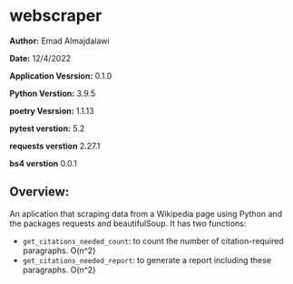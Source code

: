 # webscraper

**Author:** Emad Almajdalawi

**Date:** 12/4/2022

**Application Vesrsion:** 0.1.0

**Python Verstion:** 3.9.5

**poetry Vesrsion:** 1.1.13

**pytest verstion:**  5.2

**requests verstion** 2.27.1

**bs4 verstion** 0.0.1

## Overview:
An aplication that scraping data from a Wikipedia page using Python and the packages requests and beautifulSoup. It has two functions:
- `get_citations_needed_count`: to count the number of citation-required paragraphs. O(n^2)
- `get_citations_needed_report`: to generate a report including these paragraphs. O(n^2)